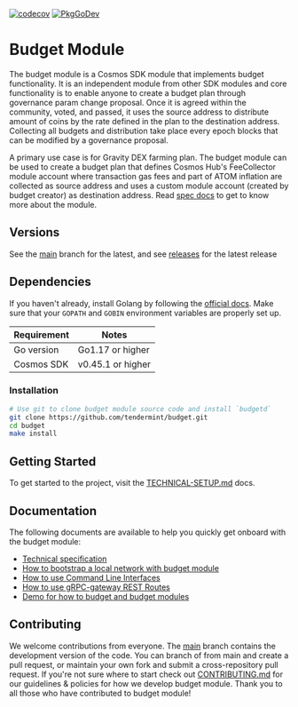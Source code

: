 [![codecov](https://codecov.io/gh/tendermint/budget/branch/main/graph/badge.svg)](https://codecov.io/gh/tendermint/budget?branch=main)
[![PkgGoDev](https://pkg.go.dev/badge/github.com/tendermint/budget)](https://pkg.go.dev/github.com/tendermint/budget)

# Budget Module

The budget module is a Cosmos SDK module that implements budget functionality. It is an independent module from other SDK modules and core functionality is to enable anyone to create a budget plan through governance param change proposal. Once it is agreed within the community, voted, and passed, it uses the source address to distribute amount of coins by the rate defined in the plan to the destination address. Collecting all budgets and distribution take place every epoch blocks that can be modified by a governance proposal.

A primary use case is for Gravity DEX farming plan. The budget module can be used to create a budget plan that defines Cosmos Hub's FeeCollector module account where transaction gas fees and part of ATOM inflation are collected as source address and uses a custom module account (created by budget creator) as destination address. Read [spec docs](./x/budget/spec/01_concepts.md) to get to know more about the module.

## Versions

See the [main](https://github.com/tendermint/budget/tree/main) branch for the latest, and see [releases](https://github.com/tendermint/budget/releases) for the latest release

## Dependencies

If you haven't already, install Golang by following the [official docs](https://golang.org/doc/install). Make sure that your `GOPATH` and `GOBIN` environment variables are properly set up.

Requirement | Notes
----------- | -----------------
Go version  | Go1.17 or higher
Cosmos SDK  | v0.45.1 or higher

### Installation

```bash
# Use git to clone budget module source code and install `budgetd`
git clone https://github.com/tendermint/budget.git
cd budget
make install
```

## Getting Started

To get started to the project, visit the [TECHNICAL-SETUP.md](./TECHNICAL-SETUP.md) docs.

## Documentation

The following documents are available to help you quickly get onboard with the budget module:

- [Technical specification](./x/budget/spec)
- [How to bootstrap a local network with budget module](./docs/Tutorials/localnet)
- [How to use Command Line Interfaces](./docs/How-To/cli)
- [How to use gRPC-gateway REST Routes](./docs/How-To)
- [Demo for how to budget and budget modules](https://github.com/tendermint/farming/blob/main/docs/Tutorials/demo/budget_with_farming.md)

## Contributing

We welcome contributions from everyone. The [main](https://github.com/tendermint/budget/tree/main) branch contains the development version of the code. You can branch of from main and create a pull request, or maintain your own fork and submit a cross-repository pull request. If you're not sure where to start check out [CONTRIBUTING.md](./CONTRIBUTING.md) for our guidelines & policies for how we develop budget module. Thank you to all those who have contributed to budget module!
